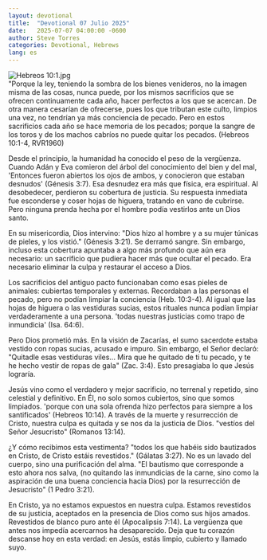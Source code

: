 ```yaml
---
layout: devotional
title:  "Devotional 07 Julio 2025"
date:   2025-07-07 04:00:00 -0600
author: Steve Torres
categories: Devotional, Hebrews
lang: es
---
```

<img src="https://sitemedia.esteeb.com/file/esteebcomsitemedia/devotional_images/Hebrews/ES-Heb-10_1.jpg?raw=true" alt="Hebreos 10:1.jpg" style="max-width: 100%; height: auto;">

<div class="scripture">
  "Porque la ley, teniendo la sombra de los bienes venideros, no la imagen misma de las cosas, nunca puede, por los mismos sacrificios que se ofrecen continuamente cada año, hacer perfectos a los que se acercan. De otra manera cesarían de ofrecerse, pues los que tributan este culto, limpios una vez, no tendrían ya más conciencia de pecado. Pero en estos sacrificios cada año se hace memoria de los pecados; porque la sangre de los toros y de los machos cabríos no puede quitar los pecados. (Hebreos 10:1-4, RVR1960)
</div>

Desde el principio, la humanidad ha conocido el peso de la vergüenza. Cuando Adán y Eva comieron del árbol del conocimiento del bien y del mal, 'Entonces fueron abiertos los ojos de ambos, y conocieron que estaban desnudos' (Génesis 3:7). Esa desnudez era más que física, era espiritual. Al desobedecer, perdieron su cobertura de justicia. Su respuesta inmediata fue esconderse y coser hojas de higuera, tratando en vano de cubrirse. Pero ninguna prenda hecha por el hombre podía vestirlos ante un Dios santo.

En su misericordia, Dios intervino: "Dios hizo al hombre y a su mujer túnicas de pieles, y los vistió." (Génesis 3:21). Se derramó sangre. Sin embargo, incluso esta cobertura apuntaba a algo más profundo que aún era necesario: un sacrificio que pudiera hacer más que ocultar el pecado. Era necesario eliminar la culpa y restaurar el acceso a Dios.

Los sacrificios del antiguo pacto funcionaban como esas pieles de animales: cubiertas temporales y externas. Recordaban a las personas el pecado, pero no podían limpiar la conciencia (Heb. 10:3-4). Al igual que las hojas de higuera o las vestiduras sucias, estos rituales nunca podían limpiar verdaderamente a una persona. 'todas nuestras justicias como trapo de inmundicia' (Isa. 64:6).

Pero Dios prometió más. En la visión de Zacarías, el sumo sacerdote estaba vestido con ropas sucias, acusado e impuro. Sin embargo, el Señor declaró: "Quitadle esas vestiduras viles... Mira que he quitado de ti tu pecado, y te he hecho vestir de ropas de gala" (Zac. 3:4). Esto presagiaba lo que Jesús lograría.

Jesús vino como el verdadero y mejor sacrificio, no terrenal y repetido, sino celestial y definitivo. En Él, no solo somos cubiertos, sino que somos limpiados. 'porque con una sola ofrenda hizo perfectos para siempre a los santificados' (Hebreos 10:14). A través de la muerte y resurrección de Cristo, nuestra culpa es quitada y se nos da la justicia de Dios. "vestíos del Señor Jesucristo" (Romanos 13:14).

¿Y cómo recibimos esta vestimenta? "todos los que habéis sido bautizados en Cristo, de Cristo estáis revestidos." (Gálatas 3:27). No es un lavado del cuerpo, sino una purificación del alma. "El bautismo que corresponde a esto ahora nos salva, (no quitando las inmundicias de la carne, sino como la aspiración de una buena conciencia hacia Dios) por la resurrección de Jesucristo" (1 Pedro 3:21).

En Cristo, ya no estamos expuestos en nuestra culpa. Estamos revestidos de su justicia, aceptados en la presencia de Dios como sus hijos amados. Revestidos de blanco puro ante él (Apocalipsis 7:14). La vergüenza que antes nos impedía acercarnos ha desaparecido. Deja que tu corazón descanse hoy en esta verdad: en Jesús, estás limpio, cubierto y llamado suyo.
